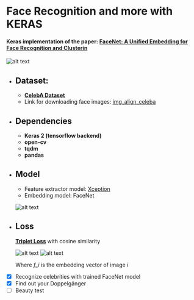 # Face Recognition and more with KERAS

#### Keras implementation of the paper: [FaceNet: A Unified Embedding for Face Recognition and Clusterin](https://arxiv.org/abs/1503.03832)

![alt text](https://github.com/Golbstein/keras-face-recognition/blob/master/assets/face_reco.JPG)


* ## Dataset: 
  - **[CelebA Dataset](http://mmlab.ie.cuhk.edu.hk/projects/CelebA.html)**
  - Link for downloading face images: [img_align_celeba](https://drive.google.com/file/d/0B7EVK8r0v71pZjFTYXZWM3FlRnM/view?usp=sharing)

* ## Dependencies
  - **Keras 2 (tensorflow backend)**
  - **open-cv**
  - **tqdm**
  - **pandas**
  
* ## Model
  - Feature extractor model: [Xception](https://arxiv.org/pdf/1610.02357.pdf)
  - Embedding model: FaceNet
  
  ![alt text](https://github.com/Golbstein/keras-face-recognition/blob/master/assets/openface.jpg)

* ## Loss
  **[Triplet Loss](https://towardsdatascience.com/lossless-triplet-loss-7e932f990b24)** with cosine similarity
  
  ![alt text](https://github.com/Golbstein/keras-face-recognition/blob/master/assets/obama.png)
  ![alt text](https://github.com/Golbstein/keras-face-recognition/blob/master/assets/loss.JPG)
  
  Where *f_i* is the embedding vector of image *i*
  
- [x] Recognize celebrities with trained FaceNet model
- [x] Find out your Doppelgänger
- [ ] Beauty test
